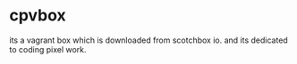 # cpvbox
its a vagrant box which is downloaded from scotchbox io. and its dedicated to coding pixel work.
